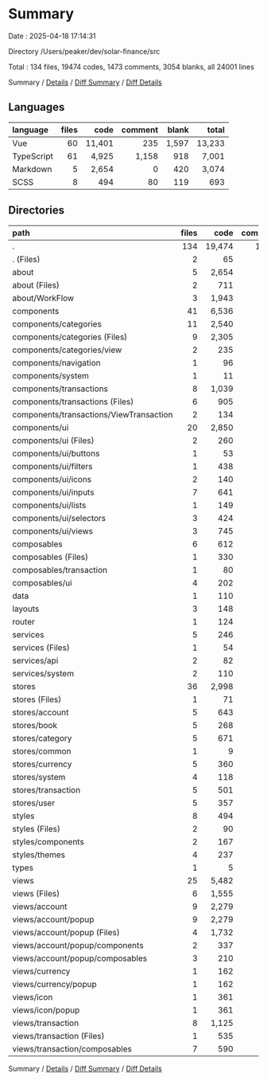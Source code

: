# Summary

Date : 2025-04-18 17:14:31

Directory /Users/peaker/dev/solar-finance/src

Total : 134 files,  19474 codes, 1473 comments, 3054 blanks, all 24001 lines

Summary / [Details](details.md) / [Diff Summary](diff.md) / [Diff Details](diff-details.md)

## Languages
| language | files | code | comment | blank | total |
| :--- | ---: | ---: | ---: | ---: | ---: |
| Vue | 60 | 11,401 | 235 | 1,597 | 13,233 |
| TypeScript | 61 | 4,925 | 1,158 | 918 | 7,001 |
| Markdown | 5 | 2,654 | 0 | 420 | 3,074 |
| SCSS | 8 | 494 | 80 | 119 | 693 |

## Directories
| path | files | code | comment | blank | total |
| :--- | ---: | ---: | ---: | ---: | ---: |
| . | 134 | 19,474 | 1,473 | 3,054 | 24,001 |
| . (Files) | 2 | 65 | 9 | 10 | 84 |
| about | 5 | 2,654 | 0 | 420 | 3,074 |
| about (Files) | 2 | 711 | 0 | 149 | 860 |
| about/WorkFlow | 3 | 1,943 | 0 | 271 | 2,214 |
| components | 41 | 6,536 | 144 | 902 | 7,582 |
| components/categories | 11 | 2,540 | 62 | 388 | 2,990 |
| components/categories (Files) | 9 | 2,305 | 57 | 357 | 2,719 |
| components/categories/view | 2 | 235 | 5 | 31 | 271 |
| components/navigation | 1 | 96 | 1 | 4 | 101 |
| components/system | 1 | 11 | 0 | 3 | 14 |
| components/transactions | 8 | 1,039 | 23 | 129 | 1,191 |
| components/transactions (Files) | 6 | 905 | 21 | 116 | 1,042 |
| components/transactions/ViewTransaction | 2 | 134 | 2 | 13 | 149 |
| components/ui | 20 | 2,850 | 58 | 378 | 3,286 |
| components/ui (Files) | 2 | 260 | 8 | 32 | 300 |
| components/ui/buttons | 1 | 53 | 1 | 6 | 60 |
| components/ui/filters | 1 | 438 | 11 | 62 | 511 |
| components/ui/icons | 2 | 140 | 4 | 15 | 159 |
| components/ui/inputs | 7 | 641 | 8 | 92 | 741 |
| components/ui/lists | 1 | 149 | 6 | 20 | 175 |
| components/ui/selectors | 3 | 424 | 8 | 56 | 488 |
| components/ui/views | 3 | 745 | 12 | 95 | 852 |
| composables | 6 | 612 | 105 | 130 | 847 |
| composables (Files) | 1 | 330 | 43 | 64 | 437 |
| composables/transaction | 1 | 80 | 28 | 20 | 128 |
| composables/ui | 4 | 202 | 34 | 46 | 282 |
| data | 1 | 110 | 11 | 26 | 147 |
| layouts | 3 | 148 | 4 | 21 | 173 |
| router | 1 | 124 | 15 | 10 | 149 |
| services | 5 | 246 | 111 | 70 | 427 |
| services (Files) | 1 | 54 | 22 | 11 | 87 |
| services/api | 2 | 82 | 31 | 36 | 149 |
| services/system | 2 | 110 | 58 | 23 | 191 |
| stores | 36 | 2,998 | 655 | 509 | 4,162 |
| stores (Files) | 1 | 71 | 10 | 10 | 91 |
| stores/account | 5 | 643 | 164 | 119 | 926 |
| stores/book | 5 | 268 | 64 | 42 | 374 |
| stores/category | 5 | 671 | 104 | 120 | 895 |
| stores/common | 1 | 9 | 1 | 1 | 11 |
| stores/currency | 5 | 360 | 60 | 69 | 489 |
| stores/system | 4 | 118 | 54 | 21 | 193 |
| stores/transaction | 5 | 501 | 81 | 62 | 644 |
| stores/user | 5 | 357 | 117 | 65 | 539 |
| styles | 8 | 494 | 80 | 119 | 693 |
| styles (Files) | 2 | 90 | 14 | 20 | 124 |
| styles/components | 2 | 167 | 17 | 28 | 212 |
| styles/themes | 4 | 237 | 49 | 71 | 357 |
| types | 1 | 5 | 0 | 0 | 5 |
| views | 25 | 5,482 | 339 | 837 | 6,658 |
| views (Files) | 6 | 1,555 | 26 | 176 | 1,757 |
| views/account | 9 | 2,279 | 122 | 380 | 2,781 |
| views/account/popup | 9 | 2,279 | 122 | 380 | 2,781 |
| views/account/popup (Files) | 4 | 1,732 | 43 | 285 | 2,060 |
| views/account/popup/components | 2 | 337 | 2 | 55 | 394 |
| views/account/popup/composables | 3 | 210 | 77 | 40 | 327 |
| views/currency | 1 | 162 | 3 | 25 | 190 |
| views/currency/popup | 1 | 162 | 3 | 25 | 190 |
| views/icon | 1 | 361 | 6 | 52 | 419 |
| views/icon/popup | 1 | 361 | 6 | 52 | 419 |
| views/transaction | 8 | 1,125 | 182 | 204 | 1,511 |
| views/transaction (Files) | 1 | 535 | 7 | 80 | 622 |
| views/transaction/composables | 7 | 590 | 175 | 124 | 889 |

Summary / [Details](details.md) / [Diff Summary](diff.md) / [Diff Details](diff-details.md)